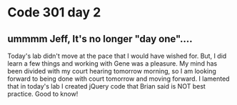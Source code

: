 # Code 301 day 2

## ummmm Jeff, It's no longer "day one"....

Today's lab didn't move at the pace that I would have wished for.  But, I did learn a few things and working with Gene was a pleasure.  My mind has been divided with my court hearing tomorrow morning, so I am looking forward to being done with court tomorrow and moving forward.  I lamented that in today's lab I created jQuery code that Brian said is NOT best practice.  Good to know!  